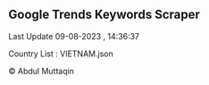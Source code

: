 

## Google Trends Keywords Scraper 
 
Last Update 09-08-2023 , 14:36:37

Country List :
VIETNAM.json



© Abdul Muttaqin 
